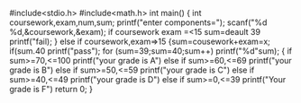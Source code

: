 #include<stdio.h>
#include<math.h>
int main()
{
int coursework,exam,num,sum;
printf("enter components=");
scanf("%d %d,&coursework,&exam);
if coursework exam =<15
    sum=deault 39
    printf("fail);
   }
else if coursework,exam=>15
{sum=cousework+exam=x;
if(sum.40
   printf("pass");
   for (sum=39;sum=40;sum++)
   printf("%d"sum);
   {
if sum>=70,<=100
printf("your grade is A")
else if sum>=60,<=69
printf("your grade is B")
else if sum>=50,<=59
printf("your grade is C")
else if sum>=40,<=49
printf("your grade is D")
else if sum>=0,<=39
printf("Your grade is F")
return 0;
}
